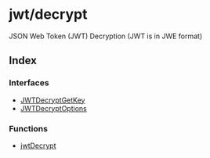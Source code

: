 # jwt/decrypt

JSON Web Token (JWT) Decryption (JWT is in JWE format)

## Index

### Interfaces

- [JWTDecryptGetKey](interfaces/JWTDecryptGetKey.md)
- [JWTDecryptOptions](interfaces/JWTDecryptOptions.md)

### Functions

- [jwtDecrypt](functions/jwtDecrypt.md)
